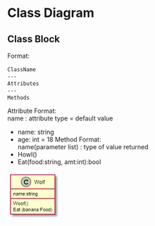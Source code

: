 # Class Diagram
## Class Block
Format:
```
ClassName
---
Attributes
---
Methods
```
Attribute Format:<br/>
name : attribute type = default value<br/>
- name: string
- age: int = 18
Method Format:<br/>
name(parameter list) : type of value returned<br/>
- Howl()
- Eat(food:string, amt:int):bool

![example](./Images/classBlock.png)
